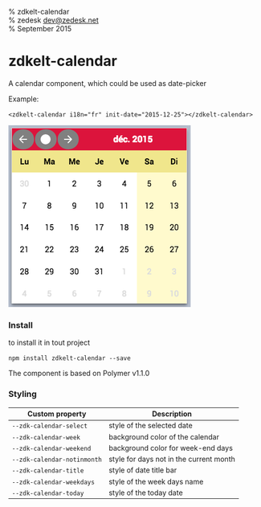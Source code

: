 % zdkelt-calendar  
% zedesk <dev@zedesk.net>  
% September 2015

# zdkelt-calendar

A calendar component, which could be used as date-picker

Example:

    <zdkelt-calendar i18n="fr" init-date="2015-12-25"></zdkelt-calendar>

![zdk-calendar](hero.png)

### Install

to install it in tout project

    npm install zdkelt-calendar --save

The component is based on Polymer v1.1.0


### Styling

Custom property             | Description
----------------------------|----------------------
`--zdk-calendar-select`     | style of the selected date
`--zdk-calendar-week`       | background color of the calendar
`--zdk-calendar-weekend`    | background color for week-end days
`--zdk-calendar-notinmonth` | style for days not in the current month
`--zdk-calendar-title`      | style of date title bar
`--zdk-calendar-weekdays`   | style of the week days name
`--zdk-calendar-today`      | style of the today date

